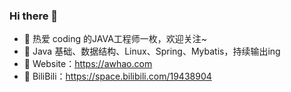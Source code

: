 ### Hi there 👋

<!--
**awhao/awhao** is a ✨ _special_ ✨ repository because its `README.md` (this file) appears on your GitHub profile.

Here are some ideas to get you started:

- 🔭 I’m currently working on ...
- 🌱 I’m currently learning ...
- 👯 I’m looking to collaborate on ...
- 🤔 I’m looking for help with ...
- 💬 Ask me about ...
- 📫 How to reach me: ...
- 😄 Pronouns: ...
- ⚡ Fun fact: ...
-->

- 🔭 热爱 coding 的JAVA工程师一枚，欢迎关注~
- 🌱 Java 基础、数据结构、Linux、Spring、Mybatis，持续输出ing
- 🤔 Website：https://awhao.com
- 🌈 BiliBili：https://space.bilibili.com/19438904
